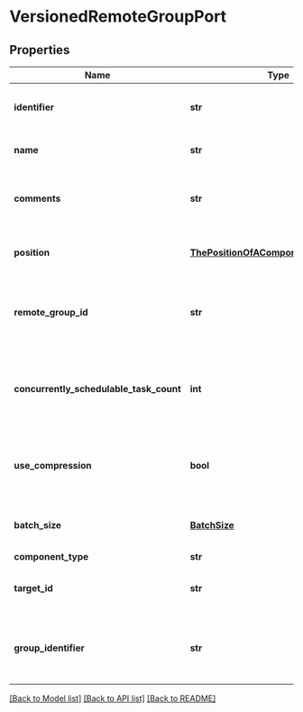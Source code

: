 # VersionedRemoteGroupPort

## Properties
Name | Type | Description | Notes
------------ | ------------- | ------------- | -------------
**identifier** | **str** | The component&#39;s unique identifier | [optional] 
**name** | **str** | The component&#39;s name | [optional] 
**comments** | **str** | The user-supplied comments for the component | [optional] 
**position** | [**ThePositionOfAComponentOnTheGraph**](ThePositionOfAComponentOnTheGraph.md) | The component&#39;s position on the graph | [optional] 
**remote_group_id** | **str** | The id of the remote process group that the port resides in. | [optional] 
**concurrently_schedulable_task_count** | **int** | The number of task that may transmit flowfiles to the target port concurrently. | [optional] 
**use_compression** | **bool** | Whether the flowfiles are compressed when sent to the target port. | [optional] 
**batch_size** | [**BatchSize**](BatchSize.md) | The batch settings for data transmission. | [optional] 
**component_type** | **str** |  | [optional] 
**target_id** | **str** | The ID of the port on the target NiFi instance | [optional] 
**group_identifier** | **str** | The ID of the Process Group that this component belongs to | [optional] 

[[Back to Model list]](../nifiDocs.md#documentation-for-models) [[Back to API list]](../nifiDocs.md#documentation-for-api-endpoints) [[Back to README]](../nifiDocs.md)


